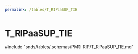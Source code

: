 ```yaml
---
permalink: /tables/T_RIPaaSUP_TIE
---
```

# T\_RIPaaSUP\_TIE
<!-- SPDX-License-Identifier: MPL-2.0 -->

<!-- ATTENTION : Ne pas supprimer ou modifier la ligne ci-dessous -->
#include "snds/tables/.schemas/PMSI RIP/T_RIPaaSUP_TIE.md"
<!-- ATTENTION : Ne pas supprimer ou modifier la ligne ci-dessus -->

